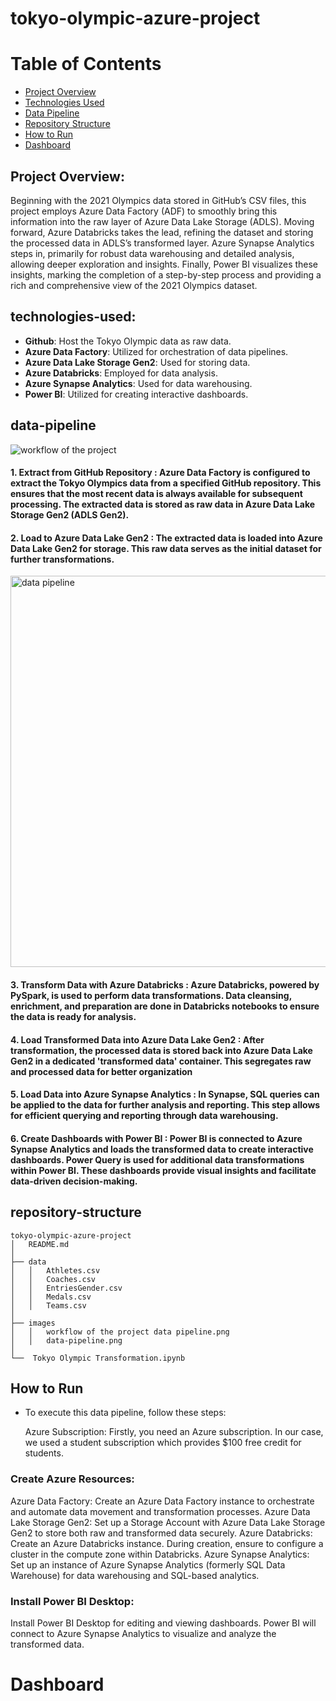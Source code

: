# tokyo-olympic-azure-project
# Table of Contents

- [Project Overview](#project-overview)
- [Technologies Used](#technologies-used)
- [Data Pipeline](#data-pipeline)
- [Repository Structure](#repository-structure)
- [How to Run](#How-to-Run)
- [Dashboard](#dashboard)
##  Project Overview:
Beginning with the 2021 Olympics data stored in GitHub’s CSV files, this project employs Azure Data Factory (ADF) to smoothly bring this information into the raw layer of Azure Data Lake Storage (ADLS). Moving forward, Azure Databricks takes the lead, refining the dataset and storing the processed data in ADLS’s transformed layer. Azure Synapse Analytics steps in, primarily for robust data warehousing and detailed analysis, allowing deeper exploration and insights. Finally, Power BI visualizes these insights, marking the completion of a step-by-step process and providing a rich and comprehensive view of the 2021 Olympics dataset.


##  technologies-used:
- **Github**: Host the Tokyo Olympic data as raw data.
- **Azure Data Factory**: Utilized for orchestration of data pipelines.
- **Azure Data Lake Storage Gen2**: Used for storing data.
- **Azure Databricks**: Employed for data analysis.
- **Azure Synapse Analytics**: Used for data warehousing.
- **Power BI**: Utilized for creating interactive dashboards.
  
## data-pipeline

  ![workflow of the project](https://github.com/Samiha128/tokyo-olympic-azure-project/assets/120471620/67fae82a-f2fc-443e-84eb-cbd170c70663)
  
####  1. Extract from GitHub Repository : Azure Data Factory is configured to extract the Tokyo Olympics data from a specified GitHub repository. This ensures that the most recent data is always available for subsequent processing. The extracted data is stored as raw data in Azure Data Lake Storage Gen2 (ADLS Gen2).

####  2. Load to Azure Data Lake Gen2 : The extracted data is loaded into Azure Data Lake Gen2 for storage. This raw data serves as the initial dataset for further transformations.

<img width="626" alt="data pipeline" src="https://github.com/Samiha128/tokyo-olympic-azure-project/assets/120471620/ae455cef-38df-465c-b6c5-86740c951634">


####  3. Transform Data with Azure Databricks : Azure Databricks, powered by PySpark, is used to perform data transformations. Data cleansing, enrichment, and preparation are done in Databricks notebooks to ensure the data is ready for analysis.

####  4. Load Transformed Data into Azure Data Lake Gen2 : After transformation, the processed data is stored back into Azure Data Lake Gen2 in a dedicated 'transformed data' container. This segregates raw and processed data for better organization

####  5. Load Data into Azure Synapse Analytics :  In Synapse, SQL queries can be applied to the data for further analysis and reporting. This step allows for efficient querying and reporting through data warehousing.

####  6. Create Dashboards with Power BI : Power BI is connected to Azure Synapse Analytics and loads the transformed data to create interactive dashboards. Power Query is used for additional data transformations within Power BI. These dashboards provide visual insights and facilitate data-driven decision-making.

## repository-structure


```
tokyo-olympic-azure-project
│   README.md
│
├── data
│   │   Athletes.csv
│   │   Coaches.csv
│   │   EntriesGender.csv
│   │   Medals.csv
│   │   Teams.csv
│
├── images
│   │   workflow of the project data pipeline.png
│   │   data-pipeline.png
│
└──  Tokyo Olympic Transformation.ipynb
```
## How to Run
- To execute this data pipeline, follow these steps:

  Azure Subscription: Firstly, you need an Azure subscription. In our case, we used a student subscription which provides $100 free credit for students.

### Create Azure Resources:

  Azure Data Factory: Create an Azure Data Factory instance to orchestrate and automate data movement and transformation processes.
  Azure Data Lake Storage Gen2: Set up a Storage Account with Azure Data Lake Storage Gen2 to store both raw and transformed data securely.
  Azure Databricks: Create an Azure Databricks instance. During creation, ensure to configure a cluster in the compute zone within Databricks.
  Azure Synapse Analytics: Set up an instance of Azure Synapse Analytics (formerly SQL Data Warehouse) for data warehousing and SQL-based analytics.

### Install Power BI Desktop:

  Install Power BI Desktop for editing and viewing dashboards. Power BI will connect to Azure Synapse Analytics to visualize and analyze the transformed data.


# Dashboard
  

       






